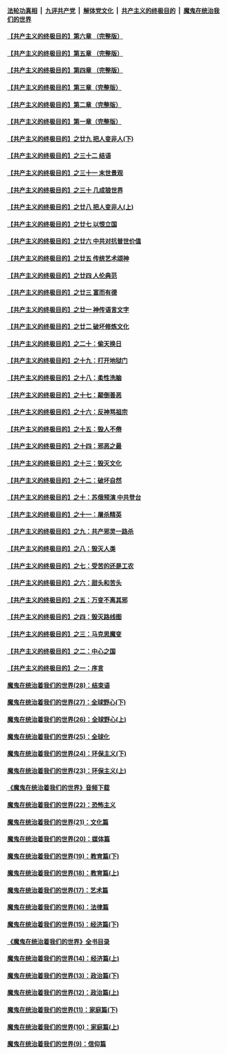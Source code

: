 ####  [法轮功真相](../../../../basic/blob/master/README.md?t=03150502) &nbsp;|&nbsp; [九评共产党](../../../../9ping.md/blob/master/README.md?t=03150502) &nbsp;|&nbsp; [解体党文化](../../../../jtdwh.md/blob/master/README.md?t=03150502)  &nbsp;|&nbsp; [共产主义的终极目的](../../../../gczydzjmd.md/blob/master/README.md?t=03150502) &nbsp;|&nbsp; [魔鬼在统治我们的世界](../../../../mgztzwmdsj.md/blob/master/README.md?t=03150502) 

#### [【共产主义的终极目的】第六章 （完整版）](../pages/nsc422/n11428913.md?t=03150502) 

#### [【共产主义的终极目的】第五章 （完整版）](../pages/nsc422/n11428912.md?t=03150502) 

#### [【共产主义的终极目的】第四章 （完整版）](../pages/nsc422/n11428907.md?t=03150502) 

#### [【共产主义的终极目的】第三章（完整版）](../pages/nsc422/n11428848.md?t=03150502) 

#### [【共产主义的终极目的】第二章（完整版）](../pages/nsc422/n11428831.md?t=03150502) 

#### [【共产主义的终极目的】第一章（完整版）](../pages/nsc422/n11417651.md?t=03150502) 

#### [【共产主义的终极目的】之廿九 把人变非人(下)](../pages/nsc422/n11344140.md?t=03150502) 

#### [【共产主义的终极目的】之三十二 结语](../pages/nsc422/n11360535.md?t=03150502) 

#### [【共产主义的终极目的】之三十一 末世景观](../pages/nsc422/n11351129.md?t=03150502) 

#### [【共产主义的终极目的】之三十 几成狼世界](../pages/nsc422/n11348280.md?t=03150502) 

#### [【共产主义的终极目的】之廿八 把人变非人(上)](../pages/nsc422/n11340492.md?t=03150502) 

#### [【共产主义的终极目的】之廿七 以恨立国](../pages/nsc422/n11336944.md?t=03150502) 

#### [【共产主义的终极目的】之廿六 中共对抗普世价值](../pages/nsc422/n11324785.md?t=03150502) 

#### [【共产主义的终极目的】之廿五 传统艺术颂神](../pages/nsc422/n11296396.md?t=03150502) 

#### [【共产主义的终极目的】之廿四 人伦典范](../pages/nsc422/n11296397.md?t=03150502) 

#### [【共产主义的终极目的】之廿三 富而有德](../pages/nsc422/n11283598.md?t=03150502) 

#### [【共产主义的终极目的】之廿一 神传语言文字](../pages/nsc422/n11263265.md?t=03150502) 

#### [【共产主义的终极目的】之廿二 破坏修炼文化](../pages/nsc422/n11245728.md?t=03150502) 

#### [【共产主义的终极目的】之二十：偷天换日](../pages/nsc422/n11238846.md?t=03150502) 

#### [【共产主义的终极目的】之十九：打开地狱门](../pages/nsc422/n11206376.md?t=03150502) 

#### [【共产主义的终极目的】之十八：柔性洗脑](../pages/nsc422/n11199994.md?t=03150502) 

#### [【共产主义的终极目的】之十七：颠倒善恶](../pages/nsc422/n11179782.md?t=03150502) 

#### [【共产主义的终极目的】之十六：反神骂祖宗](../pages/nsc422/n11166798.md?t=03150502) 

#### [【共产主义的终极目的】之十五：毁人不倦](../pages/nsc422/n11166792.md?t=03150502) 

#### [【共产主义的终极目的】之十四：邪恶之最](../pages/nsc422/n11150249.md?t=03150502) 

#### [【共产主义的终极目的】之十三：毁灭文化](../pages/nsc422/n11135227.md?t=03150502) 

#### [【共产主义的终极目的】之十二：破坏自然](../pages/nsc422/n11135214.md?t=03150502) 

#### [【共产主义的终极目的】之十：苏俄预演 中共登台](../pages/nsc422/n11118424.md?t=03150502) 

#### [【共产主义的终极目的】之十一：屠杀精英](../pages/nsc422/n11118442.md?t=03150502) 

#### [【共产主义的终极目的】之九：共产邪灵一路杀](../pages/nsc422/n11114139.md?t=03150502) 

#### [【共产主义的终极目的】之八：毁灭人类](../pages/nsc422/n11108503.md?t=03150502) 

#### [【共产主义的终极目的】之七：受苦的还是工农](../pages/nsc422/n11101809.md?t=03150502) 

#### [【共产主义的终极目的】之六：甜头和苦头](../pages/nsc422/n11096971.md?t=03150502) 

#### [【共产主义的终极目的】之五：万变不离其邪](../pages/nsc422/n11091285.md?t=03150502) 

#### [【共产主义的终极目的】之四：毁灭路线图](../pages/nsc422/n11086284.md?t=03150502) 

#### [【共产主义的终极目的】之三：马克思魔变](../pages/nsc422/n11061941.md?t=03150502) 

#### [【共产主义的终极目的】之二：中心之国](../pages/nsc422/n11047728.md?t=03150502) 

#### [【共产主义的终极目的】之一：序言](../pages/nsc422/n11086077.md?t=03150502) 

#### [魔鬼在统治着我们的世界(28)：结束语](../pages/nsc422/n10936246.md?t=03150502) 

#### [魔鬼在统治着我们的世界(27)：全球野心(下)](../pages/nsc422/n10928319.md?t=03150502) 

#### [魔鬼在统治着我们的世界(26)：全球野心(上)](../pages/nsc422/n10900318.md?t=03150502) 

#### [魔鬼在统治着我们的世界(25)：全球化](../pages/nsc422/n10788205.md?t=03150502) 

#### [魔鬼在统治着我们的世界(24)：环保主义(下)](../pages/nsc422/n10695307.md?t=03150502) 

#### [魔鬼在统治着我们的世界(23)：环保主义(上)](../pages/nsc422/n10688613.md?t=03150502) 

#### [《魔鬼在统治着我们的世界》音频下载](../pages/nsc422/n10635553.md?t=03150502) 

#### [魔鬼在统治着我们的世界(22)：恐怖主义](../pages/nsc422/n10614727.md?t=03150502) 

#### [魔鬼在统治着我们的世界(21)：文化篇](../pages/nsc422/n10597706.md?t=03150502) 

#### [魔鬼在统治着我们的世界(20)：媒体篇](../pages/nsc422/n10586579.md?t=03150502) 

#### [魔鬼在统治着我们的世界(19)：教育篇(下)](../pages/nsc422/n10564808.md?t=03150502) 

#### [魔鬼在统治着我们的世界(18)：教育篇(上)](../pages/nsc422/n10526970.md?t=03150502) 

#### [魔鬼在统治着我们的世界(17)：艺术篇](../pages/nsc422/n10499093.md?t=03150502) 

#### [魔鬼在统治着我们的世界(16)：法律篇](../pages/nsc422/n10485969.md?t=03150502) 

#### [魔鬼在统治着我们的世界(15)：经济篇(下)](../pages/nsc422/n10469975.md?t=03150502) 

#### [《魔鬼在统治着我们的世界》全书目录](../pages/nsc422/n10464261.md?t=03150502) 

#### [魔鬼在统治着我们的世界(14)：经济篇(上)](../pages/nsc422/n10457370.md?t=03150502) 

#### [魔鬼在统治着我们的世界(13)：政治篇(下)](../pages/nsc422/n10448270.md?t=03150502) 

#### [魔鬼在统治着我们的世界(12)：政治篇(上)](../pages/nsc422/n10444576.md?t=03150502) 

#### [魔鬼在统治着我们的世界(11)：家庭篇(下)](../pages/nsc422/n10440961.md?t=03150502) 

#### [魔鬼在统治着我们的世界(10)：家庭篇(上)](../pages/nsc422/n10435448.md?t=03150502) 

#### [魔鬼在统治着我们的世界(9)：信仰篇](../pages/nsc422/n10432159.md?t=03150502) 

